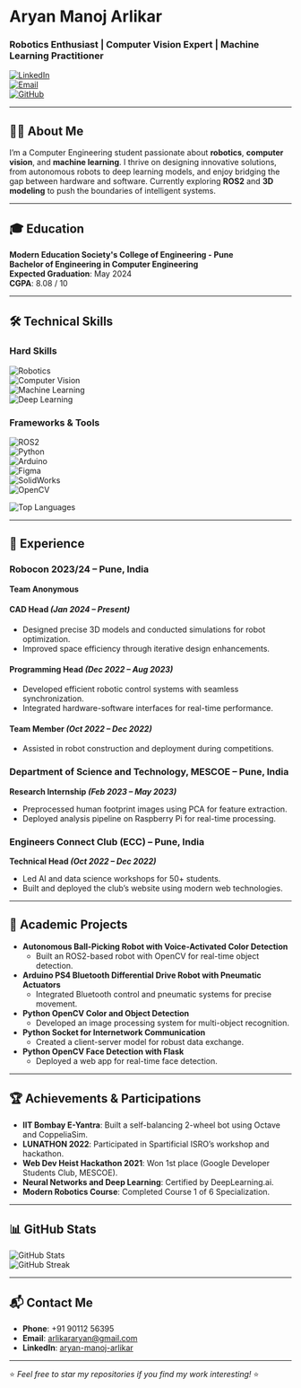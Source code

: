 # Aryan Manoj Arlikar  
### Robotics Enthusiast | Computer Vision Expert | Machine Learning Practitioner  

[![LinkedIn](https://img.shields.io/badge/LinkedIn-Profile-0A66C2?style=flat&logo=linkedin)](https://www.linkedin.com/in/aryan-manoj-arlikar/)  
[![Email](https://img.shields.io/badge/Email-arlikararyan@gmail.com-D14836?style=flat&logo=gmail)](mailto:arlikararyan@gmail.com)  
[![GitHub](https://img.shields.io/badge/GitHub-Aryan01b-181717?style=flat&logo=github)](https://github.com/Aryan01b)

---

## 👨‍💻 About Me  
I’m a Computer Engineering student passionate about **robotics**, **computer vision**, and **machine learning**. I thrive on designing innovative solutions, from autonomous robots to deep learning models, and enjoy bridging the gap between hardware and software. Currently exploring **ROS2** and **3D modeling** to push the boundaries of intelligent systems.

---

## 🎓 Education  
**Modern Education Society's College of Engineering - Pune**  
**Bachelor of Engineering in Computer Engineering**  
**Expected Graduation**: May 2024  
**CGPA**: 8.08 / 10

---

## 🛠 Technical Skills  

### Hard Skills  
![Robotics](https://img.shields.io/badge/-Robotics-00C4B4?style=flat-square)  
![Computer Vision](https://img.shields.io/badge/-Computer%20Vision-FF6F61?style=flat-square)  
![Machine Learning](https://img.shields.io/badge/-Machine%20Learning-FFD700?style=flat-square)  
![Deep Learning](https://img.shields.io/badge/-Deep%20Learning-4682B4?style=flat-square)  

### Frameworks & Tools  
![ROS2](https://img.shields.io/badge/-ROS2-22314E?style=flat-square&logo=ros)  
![Python](https://img.shields.io/badge/-Python-3776AB?style=flat-square&logo=python)  
![Arduino](https://img.shields.io/badge/-Arduino-00979D?style=flat-square&logo=arduino)  
![Figma](https://img.shields.io/badge/-Figma-F24E1E?style=flat-square&logo=figma)  
![SolidWorks](https://img.shields.io/badge/-SolidWorks-B30838?style=flat-square)  
![OpenCV](https://img.shields.io/badge/-OpenCV-5C3EE8?style=flat-square&logo=opencv)  

![Top Languages](https://github-readme-stats.vercel.app/api/top-langs/?username=Aryan01b&layout=compact&theme=radical&hide_border=true)

---

## 💼 Experience  

### Robocon 2023/24 – Pune, India  
**Team Anonymous**  

#### CAD Head *(Jan 2024 – Present)*  
- Designed precise 3D models and conducted simulations for robot optimization.  
- Improved space efficiency through iterative design enhancements.  

#### Programming Head *(Dec 2022 – Aug 2023)*  
- Developed efficient robotic control systems with seamless synchronization.  
- Integrated hardware-software interfaces for real-time performance.  

#### Team Member *(Oct 2022 – Dec 2022)*  
- Assisted in robot construction and deployment during competitions.  

### Department of Science and Technology, MESCOE – Pune, India  
**Research Internship *(Feb 2023 – May 2023)***  
- Preprocessed human footprint images using PCA for feature extraction.  
- Deployed analysis pipeline on Raspberry Pi for real-time processing.  

### Engineers Connect Club (ECC) – Pune, India  
**Technical Head *(Oct 2022 – Dec 2022)***  
- Led AI and data science workshops for 50+ students.  
- Built and deployed the club’s website using modern web technologies.  

---

## 🚀 Academic Projects  
- **Autonomous Ball-Picking Robot with Voice-Activated Color Detection**  
  - Built an ROS2-based robot with OpenCV for real-time object detection.  
- **Arduino PS4 Bluetooth Differential Drive Robot with Pneumatic Actuators**  
  - Integrated Bluetooth control and pneumatic systems for precise movement.  
- **Python OpenCV Color and Object Detection**  
  - Developed an image processing system for multi-object recognition.  
- **Python Socket for Internetwork Communication**  
  - Created a client-server model for robust data exchange.  
- **Python OpenCV Face Detection with Flask**  
  - Deployed a web app for real-time face detection.  

---

## 🏆 Achievements & Participations  
- **IIT Bombay E-Yantra**: Built a self-balancing 2-wheel bot using Octave and CoppeliaSim.  
- **LUNATHON 2022**: Participated in Spartificial ISRO’s workshop and hackathon.  
- **Web Dev Heist Hackathon 2021**: Won 1st place (Google Developer Students Club, MESCOE).  
- **Neural Networks and Deep Learning**: Certified by DeepLearning.ai.  
- **Modern Robotics Course**: Completed Course 1 of 6 Specialization.  

---

## 📊 GitHub Stats  
![GitHub Stats](https://github-readme-stats.vercel.app/api?username=Aryan01b&show_icons=true&theme=radical&hide_border=true&count_private=true)  
![GitHub Streak](https://github-readme-streak-stats.herokuapp.com/?user=Aryan01b&theme=radical&hide_border=true)

---

## 📬 Contact Me  
- **Phone**: +91 90112 56395  
- **Email**: [arlikararyan@gmail.com](mailto:arlikararyan@gmail.com)  
- **LinkedIn**: [aryan-manoj-arlikar](https://www.linkedin.com/in/aryan-manoj-arlikar/)  

---

⭐️ *Feel free to star my repositories if you find my work interesting!* ⭐️
